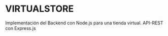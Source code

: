 # VIRTUALSTORE
Implementación del Backend con Node.js para una tienda virtual. API-REST con Express.js
